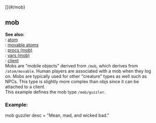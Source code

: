 []{#/mob}    
## mob    
**See also:**    
:   [atom](/ref/atom.md)    
:   [movable atoms](/ref/atom/movable.md)    
:   [procs (mob)](/ref/mob/proc.md)    
:   [vars (mob)](/ref/mob/var.md)    
:   [client](/ref/client.md)    
Mobs are \"mobile objects\" derived from `/mob`, which derives from    
`/atom/movable`. Human players are associated with a mob when they log    
on. Mobs are typically used for other \"creature\" types as well such as    
NPCs. This type is slightly more complex than objs since it can be    
attached to a client.    
This example defines the mob type `/mob/guzzler`.    
### Example:    
mob guzzler desc = \"Mean, mad, and wicked bad.\"  
